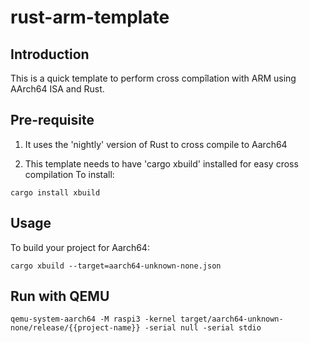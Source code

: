 # rust-arm-template

## Introduction

This is a quick template to perform cross compîlation with ARM using AArch64 ISA and Rust.

## Pre-requisite

1) It uses the 'nightly' version of Rust to cross compile to Aarch64

2) This template needs to have 'cargo xbuild' installed for easy cross compilation
To install:
```
cargo install xbuild
```

## Usage

To build your project for Aarch64:


```
cargo xbuild --target=aarch64-unknown-none.json
```

## Run with QEMU

```
qemu-system-aarch64 -M raspi3 -kernel target/aarch64-unknown-none/release/{{project-name}} -serial null -serial stdio
```
